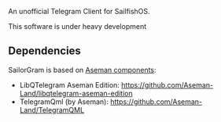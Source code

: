 An unofficial Telegram Client for SailfishOS.

This software is under heavy development

Dependencies
-----
SailorGram is based on [Aseman components](https://github.com/Aseman-Land):

- LibQTelegram Aseman Edition: https://github.com/Aseman-Land/libqtelegram-aseman-edition
- TelegramQml (by Aseman): https://github.com/Aseman-Land/TelegramQML